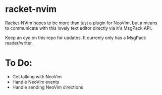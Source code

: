 racket-nvim 
===========

Racket-NVim hopes to be more than just a plugin for NeoVim, but a means to
communicate with this lovely text editor directly via it's MsgPack API.

Keep an eye on this repo for updates. It currenly only has a MsgPack
reader/writer.

# To Do:
- Get talking with NeoVim 
- Handle NeoVim events
- Handle sending NeoVim directions
